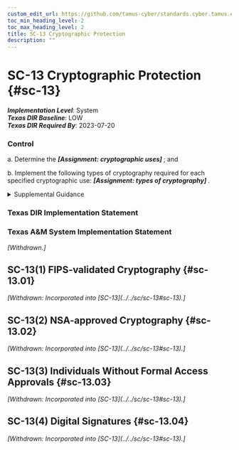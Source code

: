 ```yaml
---
custom_edit_url: https://github.com/tamus-cyber/standards.cyber.tamus.edu/tree/main/static/content/tamus.edu/TAMUS_profile.xml
toc_min_heading_level: 2
toc_max_heading_level: 2
title: SC-13 Cryptographic Protection
description: ""
---
```


# SC-13 Cryptographic Protection {#sc-13}

_**Implementation Level**_: System\
_**Texas DIR Baseline**_: LOW\
_**Texas DIR Required By**_: 2023-07-20

### Control

a. Determine the <strong>                     <em>[Assignment: cryptographic uses]</em>                  </strong> ; and

b. Implement the following types of cryptography required for each specified cryptographic use: <strong>                     <em>[Assignment: types of cryptography]</em>                  </strong>.

<details>
  <summary>Supplemental Guidance</summary>

Cryptography can be employed to support a variety of security solutions, including the protection of classified information and controlled unclassified information, the provision and implementation of digital signatures, and the enforcement of information separation when authorized individuals have the necessary clearances but lack the necessary formal access approvals. Cryptography can also be used to support random number and hash generation. Generally applicable cryptographic standards include FIPS-validated cryptography and NSA-approved cryptography. For example, organizations that need to protect classified information may specify the use of NSA-approved cryptography. Organizations that need to provision and implement digital signatures may specify the use of FIPS-validated cryptography. Cryptography is implemented in accordance with applicable laws, executive orders, directives, regulations, policies, standards, and guidelines.

</details>

### Texas DIR Implementation Statement

### Texas A&M System Implementation Statement

<prop xmlns="http://csrc.nist.gov/ns/oscal/1.0" name="status" value="withdrawn">
               <em>[Withdrawn.]</em>
            </prop>
         

## SC-13(1) FIPS-validated Cryptography {#sc-13.01}

<prop xmlns="http://csrc.nist.gov/ns/oscal/1.0" name="status" value="withdrawn">
               <em>[Withdrawn: Incorporated into [SC-13](../../sc/sc-13#sc-13).]</em>
            </prop>
            

## SC-13(2) NSA-approved Cryptography {#sc-13.02}

<prop xmlns="http://csrc.nist.gov/ns/oscal/1.0" name="status" value="withdrawn">
               <em>[Withdrawn: Incorporated into [SC-13](../../sc/sc-13#sc-13).]</em>
            </prop>
            

## SC-13(3) Individuals Without Formal Access Approvals {#sc-13.03}

<prop xmlns="http://csrc.nist.gov/ns/oscal/1.0" name="status" value="withdrawn">
               <em>[Withdrawn: Incorporated into [SC-13](../../sc/sc-13#sc-13).]</em>
            </prop>
            

## SC-13(4) Digital Signatures {#sc-13.04}

<prop xmlns="http://csrc.nist.gov/ns/oscal/1.0" name="status" value="withdrawn">
               <em>[Withdrawn: Incorporated into [SC-13](../../sc/sc-13#sc-13).]</em>
            </prop>
            

